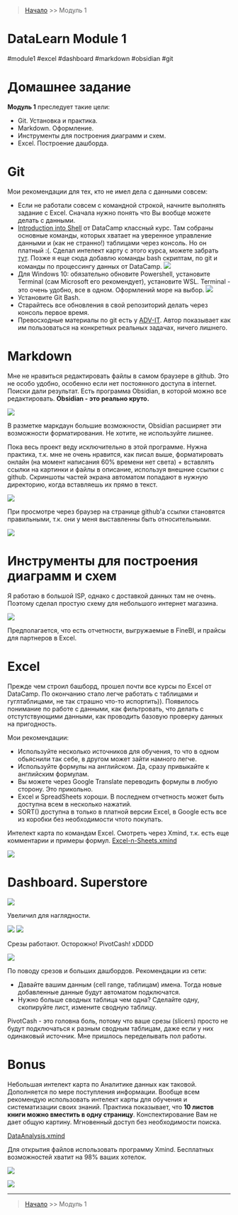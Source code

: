 > [Начало](../../README.md) >> Модуль 1

# DataLearn Module 1

#module1 #excel #dashboard #markdown #obsidian #git 

# Домашнее задание

**Модуль 1** преследует такие цели:
- Git. Установка и практика.
- Markdown. Оформление.
- Инструменты для построения диаграмм и схем.
- Excel. Построение дашборда.


# Git

Мои рекомендации для тех, кто не имел дела с данными совсем:
- Если не работали совсем с командной строкой, начните выполнять задание с Excel. Сначала нужно понять что Вы вообще можете делать с данными.
- [Introduction into Shell](https://www.datacamp.com/courses/introduction-to-shell-for-data-science) от DataCamp классный курс. Там собраны основные команды, которых хватает на уверенное управление данными и (как не странно!) таблицами через консоль. Но он платный :(. Сделал интелект карту с этого курса, можете забрать [тут](cli/CLI.xmind). Позже я еще сюда добавлю команды bash скриптам, по git и команды по процессингу данных от DataCamp. 
![](cli/Command%20Line%20Interface.png)
- Для Windows 10: обязательно обновите Powershell, установите Terminal (сам Microsoft его рекомендует), установите WSL. Terminal - это очень удобно, все в одном. Оформлений море на выбор. 
![](cli/snap_screen_20230129004529.png)
- Установите Git Bash.
- Старайтесь все обновления в свой репозиторий делать через консоль первое время.
- Превосходные материалы по git есть у [ADV-IT](https://www.youtube.com/watch?v=DK2PsTcSFFM&list=PLg5SS_4L6LYstwxTEOU05E0URTHnbtA0l). Автор показывает как им пользоваться на конкретных реальных задачах, ничего лишнего.


# Markdown

Мне не нравиться редактировать файлы в самом браузере в github. Это не особо удобно, особенно если нет постоянного доступа в internet.
Поиски дали результат. Есть программа Obsidian, в которой можно все редактировать. **Obsidian - это реально круто.** 

![](_att/snap_screen_20230129003746.png)

В разметке маркдаун большие возможности, Obsidian расширяет эти возможности форматирования. Не хотите, не используйте лишнее.

Пока весь проект веду исключительно в этой программе. Нужна практика, т.к. мне не очень нравится, как писал выше, форматировать онлайн (на момент написания 60% времени нет света) + вставлять ссылки на картинки и файлы в описание, используя внешние ссылки с github. 
Скриншоты частей экрана автоматом попадают в нужную директорию, когда вставляешь их прямо в текст. 

![](_att/snap_screen_20230129134157.png)

При просмотре через браузер на странице github'a ссылки становятся правильными, т.к. они у меня выставленны быть относительными. 

![](_att/snap_screen_20230129134629.png)


# Инструменты для построения диаграмм и схем

Я работаю в большой ISP, однако с доставкой данных там не очень. Поэтому сделал простую схему для небольшого интернет магазина. 

![](draw_webstore.png)

Предполагается, что есть отчетности, выгружаемые в FineBI, и прайсы для партнеров в Excel.

# Excel

Прежде чем строил башборд, прошел почти все курсы по Excel от DataCamp. По окончанию стало легче работать с таблицами и гуглтаблицами, не так страшно что-то испортить)). Появилось понимание по работе с данными, как фильтровать, что делать с отстутствующими данными, как проводить базовую проверку данных на пригодность.

Мои рекомендации:
- Используйте несколько источников для обучения, то что в одном обьяснили так себе, в другом может зайти намного легче.
- Используйте формулы на английском. Да, сразу привыкайте к английским формулам.
- Вы можете через Google Translate переводить формулы в любую сторону. Это прикольно.
- Excel и SpreadSheets хороши. В последнем отчетность может быть доступна всем в несколько нажатий.
- SORT() доступна в только в платной версии Excel, в Google есть все из коробки без необходимости чтото покупать.

Интелект карта по командам Excel. Смотреть через Xmind, т.к. есть еще комментарии и примеры формул. [Excel-n-Sheets.xmind](Excel/Excel-n-Sheets.xmind)

![](_att/snap_screen_20230129132531.png)

# Dashboard. Superstore

![](Excel/_att/snap_screen_20230128185118.png) 

Увеличил для наглядности.

![](Excel/_att/snap_screen_20230128185313.png)
![](Excel/_att/snap_screen_20230128185357.png)

Срезы работают. Осторожно! PivotCash! xDDDD

![](Excel/_att/snap_screen_20230129135357.png)

По поводу срезов и больших дашбордов. Рекомендации из сети:
- Давайте вашим данным (cell range, таблицам) имена. Тогда новые добавленные данные будут автоматом подключатся.
- Нужно больше сводных таблица чем одна? Сделайте одну, скопируйте лист, измените сводную таблицу.

PivotCash - это головна боль, потому что ваше срезы (slicers) просто не будут подключаться к разным сводным таблицам, даже если у них одинаковый источник. Мне пришлось переделывать пол работы.

# Bonus

Небольшая интелект карта по Аналитике данных как таковой. Дополняется по мере поступления информации.
Вообще всем рекомендую использовать интелект карты для обучения и систематизации своих знаний. Практика показывает, что **10 листов книги можно вместить в одну страницу**. Конспектирование Вам не дает общую картину. Мгновенный доступ без необходимости поиска.

[DataAnalysis.xmind](DataAnalysis.xmind)

Для открытия файлов использовать программу Xmind. Бесплатных возможностей хватит на 98% ваших хотелок.

![](_att/snap_screen_20230129145552.png)

![](_att/snap_screen_20230129145740.png)

---
> [Начало](../../README.md) >> Модуль 1